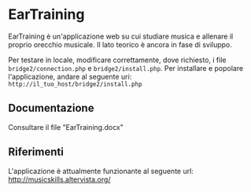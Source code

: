 # EarTraining
EarTraining è un'applicazione web su cui studiare musica e allenare il proprio orecchio musicale.
Il lato teorico è ancora in fase di sviluppo.

Per testare in locale, modificare correttamente, dove richiesto, i file `bridge2/connection.php` e `bridge2/install.php`.
Per installare e popolare l'applicazione, andare al seguente uri: `http://il_tuo_host/bridge2/install.php`

## Documentazione
Consultare il file "EarTraining.docx"

## Riferimenti
L'applicazione è attualmente funzionante al seguente url: http://musicskills.altervista.org/

